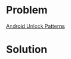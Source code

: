 
# Problem





[Android Unlock Patterns](https://leetcode.com/problems/android-unlock-patterns)

# Solution



